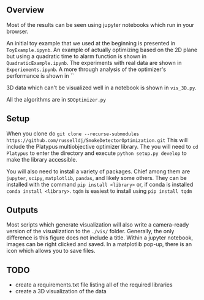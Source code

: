 ## Overview
Most of the results can be seen using jupyter notebooks which run in your browser.

An initial toy example that we used at the beginning is presented in `ToyExample.ipynb`.
An example of actually optimizing based on the 2D plane but using a quadratic time to alarm function is shown in `QuadraticExample.ipynb`.
The experiments with real data are shown in `Experiements.ipynb`.
A more through analysis of the optimizer's performance is shown in ``

3D data which can't be visualized well in a notebook is shown in `vis_3D.py`.

All the algorithms are in `SDOptimizer.py`

## Setup
When you clone do `git clone --recurse-submodules https://github.com/russelldj/SmokeDetectorOptimization.git` This will include the Platypus multiobjective optimizer library.
The you will need to `cd Platypus` to enter the directory and execute `python setup.py develop` to make the library accessible.

You will also need to install a variety of packages. Chief among them are `jupyter`, `scipy`, `matplotlib`, `pandas`, and likely some others. They can be installed with the command `pip install <library>` or, if conda is installed `conda install <library>`.
`tqdm` is easiest to install using `pip install tqdm`

## Outputs
Most scripts which generate visualization will also write a camera-ready version of the visualization to the `./vis/` folder. Generally, the only difference is this figure does not include a title. Within a jupyter notebook, images can be right clicked and saved. In a matplotlib pop-up, there is an icon which allows you to save files.  

## TODO

- create a requirements.txt file listing all of the required libraries
- create a 3D visualization of the data
